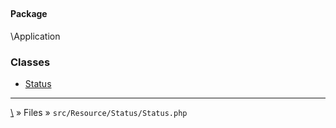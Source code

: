 ## 

#### Package
\Application







### Classes
* [Status](classes/Status)






***
[\\](Home) » Files » `src/Resource/Status/Status.php`